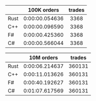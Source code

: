 ||100K orders|trades|
-|:-:|:-:|
|Rust|0:00:00.054636|3368|
|C++|0:00:00.096590|3368|
|F#|0:00:00.425360|3368|
|C#|0:00:00.566044|3368|


||10M orders|trades|
-|:-:|:-:|
|Rust|0:00:06.214637|360131|
|C++|0:00:11.013626|360131|
|F#|0:00:40.192627|360131|
|C#|0:01:07.617569|360131|


